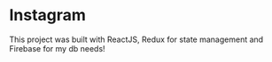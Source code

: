# Instagram

This project was built with ReactJS, Redux for state management and Firebase for my db needs!
